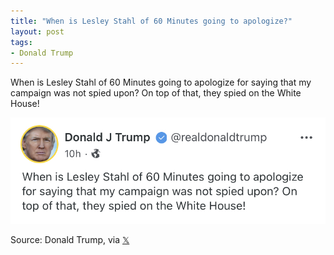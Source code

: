 ```yaml
---
title: "When is Lesley Stahl of 60 Minutes going to apologize?"
layout: post
tags:
- Donald Trump
---
```


When is Lesley Stahl of 60 Minutes going to apologize for saying that my campaign was not spied upon? On top of that, they spied on the White House!

![When is Lesley Stahl of 60 Minutes going to apologize?](/assets/2022-02-18-donald-trump.jpg "When is Lesley Stahl of 60 Minutes going to apologize?")

Source: Donald Trump, via [&#x1D54F;](https://x.com)
